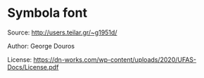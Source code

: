 # Symbola font

Source: http://users.teilar.gr/~g1951d/

Author: George Douros

License: https://dn-works.com/wp-content/uploads/2020/UFAS-Docs/License.pdf
